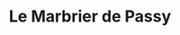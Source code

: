 ---
title: "Le Marbrier de Passy"
url: /paris/le-marbrier-de-passy/
shop: directeurs de funérailles
---